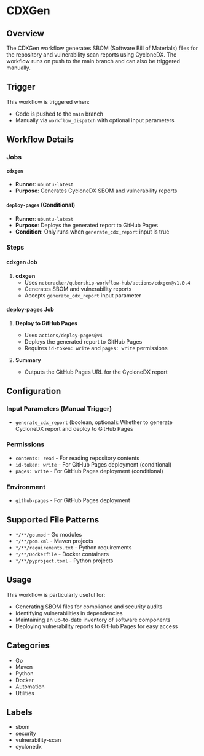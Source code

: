 # CDXGen

## Overview

The CDXGen workflow generates SBOM (Software Bill of Materials) files for the repository and vulnerability scan reports using CycloneDX. The workflow runs on push to the main branch and can also be triggered manually.

## Trigger

This workflow is triggered when:
- Code is pushed to the `main` branch
- Manually via `workflow_dispatch` with optional input parameters

## Workflow Details

### Jobs

#### `cdxgen`
- **Runner**: `ubuntu-latest`
- **Purpose**: Generates CycloneDX SBOM and vulnerability reports

#### `deploy-pages` (Conditional)
- **Runner**: `ubuntu-latest`
- **Purpose**: Deploys the generated report to GitHub Pages
- **Condition**: Only runs when `generate_cdx_report` input is true

### Steps

#### cdxgen Job
1. **cdxgen**
   - Uses `netcracker/qubership-workflow-hub/actions/cdxgen@v1.0.4`
   - Generates SBOM and vulnerability reports
   - Accepts `generate_cdx_report` input parameter

#### deploy-pages Job
1. **Deploy to GitHub Pages**
   - Uses `actions/deploy-pages@v4`
   - Deploys the generated report to GitHub Pages
   - Requires `id-token: write` and `pages: write` permissions

2. **Summary**
   - Outputs the GitHub Pages URL for the CycloneDX report

## Configuration

### Input Parameters (Manual Trigger)
- `generate_cdx_report` (boolean, optional): Whether to generate CycloneDX report and deploy to GitHub Pages

### Permissions
- `contents: read` - For reading repository contents
- `id-token: write` - For GitHub Pages deployment (conditional)
- `pages: write` - For GitHub Pages deployment (conditional)

### Environment
- `github-pages` - For GitHub Pages deployment

## Supported File Patterns
- `*/**/go.mod` - Go modules
- `*/**/pom.xml` - Maven projects
- `*/**/requirements.txt` - Python requirements
- `*/**/Dockerfile` - Docker containers
- `*/**/pyproject.toml` - Python projects

## Usage

This workflow is particularly useful for:
- Generating SBOM files for compliance and security audits
- Identifying vulnerabilities in dependencies
- Maintaining an up-to-date inventory of software components
- Deploying vulnerability reports to GitHub Pages for easy access

## Categories
- Go
- Maven
- Python
- Docker
- Automation
- Utilities

## Labels
- sbom
- security
- vulnerability-scan
- cyclonedx
